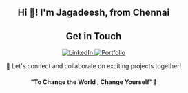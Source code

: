 <h2 align="center">Hi 👋! I'm Jagadeesh, from Chennai</h2> 

<h2 align="center">Get in Touch</h2>

<p align="center">
  <a href="https://www.linkedin.com/in/jagadeesh2002/" target="_blank">
    <img src="https://img.shields.io/badge/LinkedIn-%230077B5.svg?&style=for-the-badge&logo=linkedin&logoColor=white" alt="LinkedIn">
  </a>
  <a href="https://jagadeeshm-portfolio.vercel.app/" target="_blank">
    <img src="https://img.shields.io/badge/Portfolio-%2312100E.svg?&style=for-the-badge&logo=dev.to&logoColor=white" alt="Portfolio">
  </a>
</p>


<p align="center">
  🚀 Let's connect and collaborate on exciting projects together!
</p>
<div align="center">
 <h4 align="center">"To Change the World , Change Yourself"🌟</h4>
</div>
